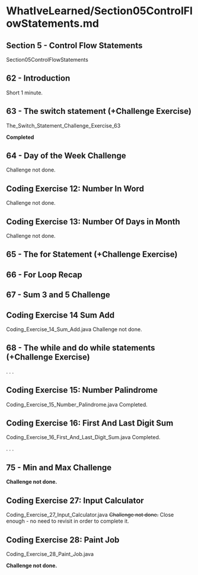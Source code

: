 # WhatIveLearned/Section05ControlFlowStatements.md

<!-- used this to populate the video titles https://docs.google.com/spreadsheets/d/1T5__se_ChZxoXZvkZaOl9QkjPdeYXxXMbDBR9tFP__k/edit#gid=656806513 -->

## Section 5 - Control Flow Statements
Section05ControlFlowStatements

## 62 - Introduction
Short 1 minute.

## 63 - The switch statement (+Challenge Exercise)
The_Switch_Statement_Challenge_Exercise_63

**Completed**

## 64 - Day of the Week Challenge
Challenge not done.

## Coding Exercise 12: Number In Word
Challenge not done.

## Coding Exercise 13: Number Of Days in Month
Challenge not done.

## 65 - The for Statement (+Challenge Exercise)

## 66 - For Loop Recap

## 67 - Sum 3 and 5 Challenge

## Coding Exercise 14 Sum Add
Coding_Exercise_14_Sum_Add.java
Challenge not done.

## 68 - The while and do while statements (+Challenge Exercise)

.
.
.

## Coding Exercise 15: Number Palindrome
Coding_Exercise_15_Number_Palindrome.java
Completed.

## Coding Exercise 16: First And Last Digit Sum
Coding_Exercise_16_First_And_Last_Digit_Sum.java
Completed.

.
.
.


## 75 - Min and Max Challenge

**Challenge not done.**


## Coding Exercise 27: Input Calculator
Coding_Exercise_27_Input_Calculator.java
~~Challenge not done.~~
Close enough - no need to revisit in order to complete it.

## Coding Exercise 28: Paint Job
Coding_Exercise_28_Paint_Job.java

**Challenge not done.**
